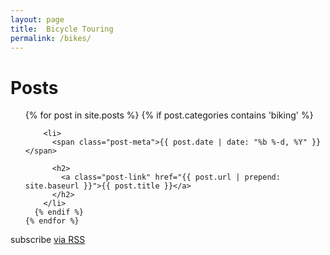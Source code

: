 ```yaml
---
layout: page
title:  Bicycle Touring
permalink: /bikes/
---
```


<div class="home">

  <h1 class="page-heading">Posts</h1>

  <ul class="post-list">
    {% for post in site.posts %}
      {% if post.categories contains 'biking' %}

        <li>  
          <span class="post-meta">{{ post.date | date: "%b %-d, %Y" }}</span>

          <h2>
            <a class="post-link" href="{{ post.url | prepend: site.baseurl }}">{{ post.title }}</a>
          </h2>
        </li>
      {% endif %}      
    {% endfor %}
  </ul>

  <p class="rss-subscribe">subscribe <a href="{{ "/feed.xml" | prepend: site.baseurl }}">via RSS</a></p>

</div>